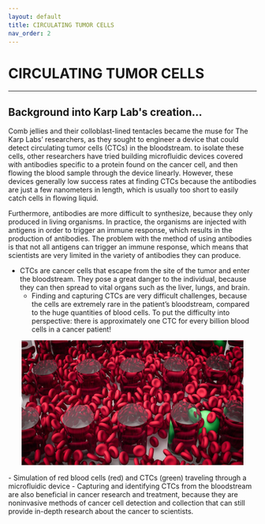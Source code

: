 ```yaml
---
layout: default
title: CIRCULATING TUMOR CELLS
nav_order: 2
---
```


# CIRCULATING TUMOR CELLS
---
## Background into Karp Lab's creation...
Comb jellies and their colloblast-lined tentacles became the muse for The Karp Labs’ researchers, as they sought to engineer a device that could detect circulating tumor cells (CTCs) in the bloodstream. to isolate these cells, other researchers have tried building microfluidic devices covered with antibodies specific to a protein found on the cancer cell, and then flowing the blood sample through the device linearly. However, these devices generally low success rates at finding CTCs because the antibodies are just a few nanometers in length, which is usually too short to easily catch cells in flowing liquid. 

Furthermore, antibodies are more difficult to synthesize, because they only produced in living organisms. In practice, the organisms are injected with antigens in order to trigger an immune response, which results in the production of antibodies. The problem with the method of using antibodies is that not all antigens can trigger an immune response, which means that scientists are very limited in the variety of antibodies they can produce. 

- CTCs are cancer cells that escape from the site of the tumor and enter the bloodstream. They pose a great danger to the individual, because they can then spread to vital organs such as the liver, lungs, and brain. 
  - Finding and capturing CTCs are very difficult challenges, because the cells are extremely rare in the patient’s bloodstream, compared to the huge quantities of blood cells. To put the difficulty into perspective: there is approximately one CTC for every billion blood cells in a cancer patient! 
<p align="middle">
  <img src="/docs/cells.jpg" width="450"/>
</p>
     - Simulation of red blood cells (red) and CTCs (green) traveling through a microfluidic device
- Capturing and identifying CTCs from the bloodstream are also beneficial in cancer research and treatment, because they are noninvasive methods of cancer cell detection and collection that can still provide in-depth research about the cancer to scientists.


  
